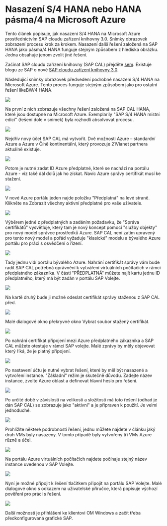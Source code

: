 <properties 
pageTitle="Nasazení S/4 HANA nebo pásma/4 HANA na Azure OM | Microsoft Azure" 
description="Nasazení S/4 HANA nebo HANA pásma/4 na Azure OM" 
services="virtual-machines-linux" 
documentationCenter="" 
authors="hermanndms" 
manager="timlt" 
editor="" 
tags="azure-resource-manager" 
  keywords=""/> 
<tags 
  ms.service="virtual-machines-linux" 
  ms.devlang="na" 
  ms.topic="article" 
  ms.tgt_pltfrm="vm-linux" 
  ms.workload="infrastructure-services" 
  ms.date="09/15/2016" 
  ms.author="hermannd"/> 


# <a name="deploying-s4-hana-or-bw4-hana-on-microsoft-azure"></a>Nasazení S/4 HANA nebo HANA pásma/4 na Microsoft Azure 

Tento článek popisuje, jak nasazení S/4 HANA na Microsoft Azure prostřednictvím SAP cloudu zařízení knihovny 3.0.
Snímky obrazovek zobrazení procesu krok za krokem. Nasazení další řešení založená na SAP HANA jako pásma/4 HANA funguje stejným způsobem z hlediska obrázku. Jedna obsahuje jenom zvolit jiné řešení.

Začínat SAP cloudu zařízení knihovny (SAP CAL) přejděte [sem](https://cal.sap.com/). Existuje blogu ze SAP o nové [SAP cloudu zařízení knihovny 3.0](http://scn.sap.com/community/cloud-appliance-library/blog/2016/05/27/sap-cloud-appliance-library-30-came-with-a-new-user-experience). 


Následující snímky obrazovek předvedení podrobné nasazení S/4 HANA na Microsoft Azure. Tento proces funguje stejným způsobem jako pro ostatní řešení likeBW/4 HANA.


![](./media/virtual-machines-linux-sap-cal-s4h/s4h-pic-1b.jpg)

Na první z nich zobrazuje všechny řešení založená na SAP CAL HANA, které jsou dostupné na Microsoft Azure.
Exemplarily "SAP S/4 HANA místní edici" (řešení dole v snímek) byla rozhodli absolvovat procesu.

![](./media/virtual-machines-linux-sap-cal-s4h/s4h-pic-2.jpg)

Nejdřív nový účet SAP CAL má vytvořit. Dvě možnosti Azure – standardní Azure a Azure v Číně kontinentální, který provozuje 21Vianet partnera aktuálně existuje.

![](./media/virtual-machines-linux-sap-cal-s4h/s4h-pic3b.jpg)

Potom je nutné zadat ID Azure předplatné, které se nachází na portálu Azure - viz také dál dolů jak ho získat. Navíc Azure správy certifikát musí ke stažení.

![](./media/virtual-machines-linux-sap-cal-s4h/s4h-pic6b.jpg)

V nové Azure portálu jeden najde položku "Předplatná" na levé straně. Klikněte na Zobrazit všechny aktivní předplatné pro vaše uživatele.

![](./media/virtual-machines-linux-sap-cal-s4h/s4h-pic7b.jpg)

Výběrem jedné z předplatných a zadáním požadavku, že "Správa certifikátů" vysvětluje, který tam je nový koncept pomocí "služby objekty" pro nový model správce prostředků Azure.
SAP CAL není zatím upravený pro tento nový model a pořád vyžaduje "klasické" modelu a bývalého Azure portálu pro práci s osvědčení o řízení.

![](./media/virtual-machines-linux-sap-cal-s4h/s4h-pic4b.jpg)

Tady jednu vidí portálu bývalého Azure. Nahrání certifikát správy vám bude radit SAP CAL potřebná oprávnění k vytváření virtuálních počítačích v rámci předplatného zákazníka. V části "PŘEDPLATNÁ" můžete najít kartu jednu ID předplatného, který má být zadán v portálu SAP Volejte.

![](./media/virtual-machines-linux-sap-cal-s4h/s4h-pic5.jpg)

Na kartě druhý bude ji možné odeslat certifikát správy staženou z SAP CAL před.

![](./media/virtual-machines-linux-sap-cal-s4h/s4h-pic8.jpg)

Malé dialogové okno překryvné okno Vybrat soubor stažený certifikát.

![](./media/virtual-machines-linux-sap-cal-s4h/s4h-pic9.jpg)

Po nahrání certifikát připojení mezi Azure předplatného zákazníka a SAP CAL můžete otestuje v rámci SAP volejte. Malé zprávy by měly objevovat který říká, že je platný připojení.

![](./media/virtual-machines-linux-sap-cal-s4h/s4h-pic10.jpg)

Po nastavení účtu je nutné vybrat řešení, které by měl být nasazené a vytvoření instance.
"Základní" režim je skutečně důvodu. Zadejte název instance, zvolte Azure oblast a definovat hlavní heslo pro řešení.

![](./media/virtual-machines-linux-sap-cal-s4h/s4h-pic11.jpg)

Po určité době v závislosti na velikosti a složitosti má toto řešení (odhad je dán SAP CAL) se zobrazuje jako "aktivní" a je připraven k použití. Je velmi jednoduché.

![](./media/virtual-machines-linux-sap-cal-s4h/s4h-pic12.jpg)

Prohlížíte některé podrobnosti řešení, jednu můžete najdete v článku jaký druh VMs byly nasazeny. V tomto případě byly vytvořeny tři VMs Azure různě a účel.

![](./media/virtual-machines-linux-sap-cal-s4h/s4h-pic13.jpg)

Na portálu Azure virtuálních počítačích najdete počínaje stejný název instance uvedenou v SAP Volejte.

![](./media/virtual-machines-linux-sap-cal-s4h/s4h-pic14b.jpg)

Nyní je možné připojit k řešení tlačítkem připojit na portálu SAP Volejte. Malé dialogové okno s odkazem na uživatelské příručce, která popisuje výchozí pověření pro práci s řešení.

![](./media/virtual-machines-linux-sap-cal-s4h/s4h-pic15.jpg)

Další možností je přihlášení ke klientovi OM Windows a začít třeba předkonfigurovaná grafické SAP.







